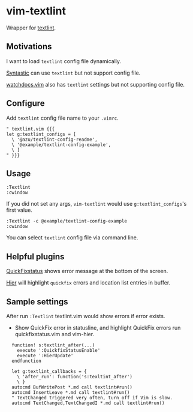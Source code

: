 # vim-textlint

Wrapper for [textlint](https://textlint.github.io/).

## Motivations

I want to load `textlint` config file dynamically.

[Syntastic](https://github.com/scrooloose/syntastic) can use `textlint` but not support config file.

[watchdocs.vim](https://github.com/osyo-manga/vim-watchdogs) also has `textlint` settings but not supporting config file.


## Configure

Add `textlint` config file name to your `.vimrc`.
```viml
" textlint.vim {{{
let g:textlint_configs = [
  \ '@azu/textlint-config-readme',
  \ '@example/textlint-config-example',
  \ ]
" }}}
```

## Usage

```viml
:Textlint
:cwindow
```
If you did not set any args, `vim-textlint` would use `g:textlint_configs`'s first value.

```viml
:Textlint -c @example/textlint-config-example
:cwindow
```
You can select `textlint` config file via command line.

## Helpful plugins

[QuickFixstatus](https://github.com/dannyob/quickfixstatus) shows error message at the bottom of the screen.

[Hier](https://github.com/cohama/vim-hier) will highlight `quickfix` errors and location list entries in buffer.

## Sample settings

After run `:Textlint` textlint.vim would show errors if error exists.

- Show QuickFix error in statusline, and highlight QuickFix errors run
  quickfixstatus.vim and vim-hier.

```viml
  function! s:textlint_after(...)
    execute ':QuickfixStatusEnable'
    execute ':HierUpdate'
  endfunction

  let g:textlint_callbacks = {
    \ 'after_run': function('s:texltint_after')
    \ }
  autocmd BufWritePost *.md call textlint#run()
  autocmd InsertLeave *.md call textlint#run()
  " TextChanged triggered very often, turn off if Vim is slow.
  autocmd TextChanged,TextChangedI *.md call textlint#run()
```
